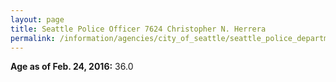 ```yaml
---
layout: page
title: Seattle Police Officer 7624 Christopher N. Herrera
permalink: /information/agencies/city_of_seattle/seattle_police_department/copbook/7624/
---
```


**Age as of Feb. 24, 2016:** 36.0
